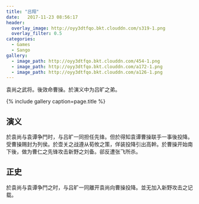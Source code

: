 ```yaml
---
title: "吕翔"
date:   2017-11-23 08:56:17
header:
  overlay_image: http://oyy3dtfqo.bkt.clouddn.com/s319-1.png
  overlay_filter: 0.5
categories:
  - Games
  - Sango
gallery:
  - image_path: http://oyy3dtfqo.bkt.clouddn.com/454-1.png
  - image_path: http://oyy3dtfqo.bkt.clouddn.com/a172-1.png
  - image_path: http://oyy3dtfqo.bkt.clouddn.com/a126-1.png
---
```


袁尚之武将。後效命曹操。於演义中为吕旷之弟。

{% include gallery caption=page.title %}

## 演义

於袁尚与袁谭争鬥时，与吕旷一同担任先锋。但於得知袁谭曹操联手一事後投降。受曹操赐封为列侯。於壶关之战遵从荀攸之策，佯装投降引出高幹。於曹操开始南下後，做为曹仁之先锋攻击新野之刘备。郤反遭张飞所杀。

## 正史

於袁尚与袁谭争鬥之时，与吕旷一同離开袁尚向曹操投降。並无加入新野攻击之记载。